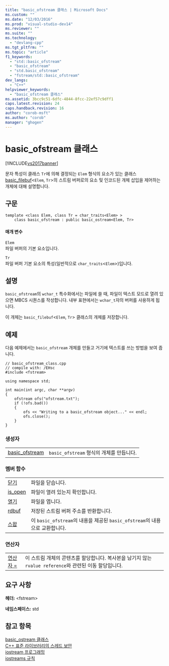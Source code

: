 ```yaml
---
title: "basic_ofstream 클래스 | Microsoft Docs"
ms.custom: ""
ms.date: "12/03/2016"
ms.prod: "visual-studio-dev14"
ms.reviewer: ""
ms.suite: ""
ms.technology: 
  - "devlang-cpp"
ms.tgt_pltfrm: ""
ms.topic: "article"
f1_keywords: 
  - "std::basic_ofstream"
  - "basic_ofstream"
  - "std.basic_ofstream"
  - "fstream/std::basic_ofstream"
dev_langs: 
  - "C++"
helpviewer_keywords: 
  - "basic_ofstream 클래스"
ms.assetid: 3bcc9c51-6dfc-4844-8fcc-22ef57c9dff1
caps.latest.revision: 24
caps.handback.revision: 16
author: "corob-msft"
ms.author: "corob"
manager: "ghogen"
---
```

# basic_ofstream 클래스
[!INCLUDE[vs2017banner](../assembler/inline/includes/vs2017banner.md)]

문자 특성이 클래스 `Tr`에 의해 결정되는 `Elem` 형식의 요소가 있는 클래스 [basic\_filebuf](../standard-library/basic-filebuf-class.md)\<`Elem`, `Tr`\>의 스트림 버퍼로의 요소 및 인코드된 개체 삽입을 제어하는 개체에 대해 설명합니다.  
  
## 구문  
  
```  
template <class Elem, class Tr = char_traits<Elem> >  
    class basic_ofstream : public basic_ostream<Elem, Tr>  
```  
  
#### 매개 변수  
 `Elem`  
 파일 버퍼의 기본 요소입니다.  
  
 `Tr`  
 파일 버퍼 기본 요소의 특성\(일반적으로 `char_traits`\<`Elem`\>\)입니다.  
  
## 설명  
 `basic_ofstream`의 `wchar_t` 특수화에서는 파일에 쓸 때, 파일이 텍스트 모드로 열려 있으면 MBCS 시퀀스를 작성합니다.  내부 표현에서는 `wchar_t`자의 버퍼를 사용하게 됩니다.  
  
 이 개체는 `basic_filebuf`\<`Elem`, `Tr`\> 클래스의 개체를 저장합니다.  
  
## 예제  
 다음 예제에서는 `basic_ofstream` 개체를 만들고 거기에 텍스트를 쓰는 방법을 보여 줍니다.  
  
```  
// basic_ofstream_class.cpp  
// compile with: /EHsc  
#include <fstream>  
  
using namespace std;  
  
int main(int argc, char **argv)  
{  
    ofstream ofs("ofstream.txt");  
    if (!ofs.bad())  
    {  
        ofs << "Writing to a basic_ofstream object..." << endl;  
        ofs.close();  
    }  
}  
```  
  
### 생성자  
  
|||  
|-|-|  
|[basic\_ofstream](../Topic/basic_ofstream::basic_ofstream.md)|`basic_ofstream` 형식의 개체를 만듭니다.|  
  
### 멤버 함수  
  
|||  
|-|-|  
|[닫기](../Topic/basic_ofstream::close.md)|파일을 닫습니다.|  
|[is\_open](../Topic/basic_ofstream::is_open.md)|파일이 열려 있는지 확인합니다.|  
|[열기](../Topic/basic_ofstream::open.md)|파일을 엽니다.|  
|[rdbuf](../Topic/basic_ofstream::rdbuf.md)|저장된 스트림 버퍼 주소를 반환합니다.|  
|[스왑](../Topic/basic_ofstream::swap.md)|이 `basic_ofstream`의 내용을 제공된 `basic_ofstream`의 내용으로 교환합니다.|  
  
### 연산자  
  
|||  
|-|-|  
|[연산자 \=](../Topic/basic_ofstream::operator=.md)|이 스트림 개체의 콘텐츠를 할당합니다.  복사본을 남기지 않는 `rvalue reference`와 관련된 이동 할당입니다.|  
  
## 요구 사항  
 **헤더:** \<fstream\>  
  
 **네임스페이스:** std  
  
## 참고 항목  
 [basic\_ostream 클래스](../standard-library/basic-ostream-class.md)   
 [C\+\+ 표준 라이브러리의 스레드 보안](../standard-library/thread-safety-in-the-cpp-standard-library.md)   
 [iostream 프로그래밍](../standard-library/iostream-programming.md)   
 [iostreams 규칙](../standard-library/iostreams-conventions.md)
